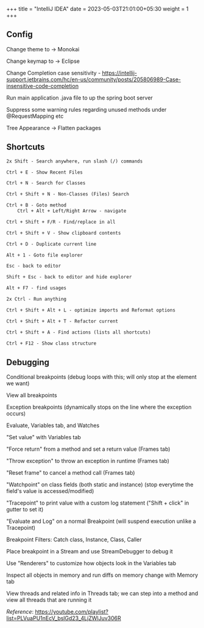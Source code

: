 +++
title = "IntelliJ IDEA"
date = 2023-05-03T21:01:00+05:30
weight = 1
+++

## Config
Change theme to -> Monokai

Change keymap to -> Eclipse

Change Completion case sensitivity - https://intellij-support.jetbrains.com/hc/en-us/community/posts/205806989-Case-insensitive-code-completion

Run main application .java file to up the spring boot server

Suppress some warning rules regarding unused methods under @RequestMapping etc

Tree Appearance -> Flatten packages

## Shortcuts
```txt
2x Shift - Search anywhere, run slash (/) commands

Ctrl + E - Show Recent Files

Ctrl + N - Search for Classes

Ctrl + Shift + N - Non-Classes (Files) Search

Ctrl + B - Goto method
	Ctrl + Alt + Left/Right Arrow - navigate

Ctrl + Shift + F/R - Find/replace in all

Ctrl + Shift + V - Show clipboard contents

Ctrl + D - Duplicate current line

Alt + 1 - Goto file explorer

Esc - back to editor

Shift + Esc - back to editor and hide explorer

Alt + F7 - find usages

2x Ctrl - Run anything

Ctrl + Shift + Alt + L - optimize imports and Reformat options

Ctrl + Shift + Alt + T - Refactor current

Ctrl + Shift + A - Find actions (lists all shortcuts)

Ctrl + F12 - Show class structure
```
## Debugging
Conditional breakpoints (debug loops with this; will only stop at the element we want)

View all breakpoints

Exception breakpoints (dynamically stops on the line where the exception occurs)

Evaluate, Variables tab, and Watches

"Set value" with Variables tab

"Force return" from a method and set a return value (Frames tab)

"Throw exception" to throw an exception in runtime (Frames tab)

"Reset frame" to cancel a method call (Frames tab)

"Watchpoint" on class fields (both static and instance) (stop everytime the field's value is accessed/modified)

"Tracepoint" to print value with a custom log statement ("Shift + click" in gutter to set it)

"Evaluate and Log" on a normal Breakpoint (will suspend execution unlike a Tracepoint)

Breakpoint Filters: Catch class, Instance, Class, Caller

Place breakpoint in a Stream and use StreamDebugger to debug it

Use "Renderers" to customize how objects look in the Variables tab

Inspect all objects in memory and run diffs on memory change with Memory tab

View threads and related info in Threads tab; we can step into a method and view all threads that are running it

_Reference_: https://youtube.com/playlist?list=PLVuaPU1nEcV_bslGd23_4LjZWlJuv306R 